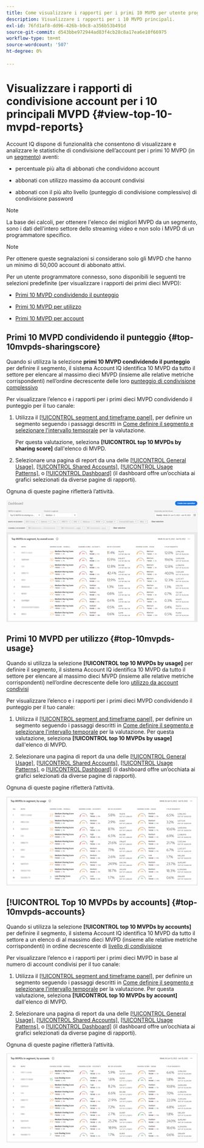 ```yaml
---
title: Come visualizzare i rapporti per i primi 10 MVPD per utente programmatore.
description: Visualizzare i rapporti per i 10 MVPD principali.
exl-id: 76fd1af8-dd96-426b-b9c8-a356b53b491d
source-git-commit: d543bbe972944ad83f4cb28c8a17ea6e10f66975
workflow-type: tm+mt
source-wordcount: '507'
ht-degree: 0%

---
```


# Visualizzare i rapporti di condivisione account per i 10 principali MVPD <!--and Programmers--> {#view-top-10-mvpd-reports}

Account IQ dispone di funzionalità che consentono di visualizzare e analizzare le statistiche di condivisione dell’account per i primi 10 MVPD (in un [segmento](/help/accountiq/product-concepts.md#segmet-def)) aventi:

* percentuale più alta di abbonati che condividono account

* abbonati con utilizzo massimo da account condivisi

* abbonati con il più alto livello (punteggio di condivisione complessivo) di condivisione password

>[!NOTE]
>
>La base dei calcoli, per ottenere l&#39;elenco dei migliori MVPD da un segmento, sono i dati dell&#39;intero settore dello streaming video e non solo i MVPD di un programmatore specifico.

>[!NOTE]
>
>Per ottenere queste segnalazioni si considerano solo gli MVPD che hanno un minimo di 50,000 account di abbonato attivi.

Per un utente programmatore connesso, sono disponibili le seguenti tre selezioni predefinite (per visualizzare i rapporti dei primi dieci MVPD):

* [Primi 10 MVPD condividendo il punteggio](#top-10mvpds-sharingscore)

* [Primi 10 MVPD per utilizzo](#top-10mvpds-usage)

* [Primi 10 MVPD per account](#top-10mvpds-accounts)

## Primi 10 MVPD condividendo il punteggio {#top-10mvpds-sharingscore}

Quando si utilizza la selezione **primi 10 MVPD condividendo il punteggio** per definire il segmento, il sistema Account IQ identifica 10 MVPD da tutto il settore per elencare al massimo dieci MVPD (insieme alle relative metriche corrispondenti) nell’ordine decrescente delle loro [punteggio di condivisione complessivo](/help/accountiq/product-concepts.md#overall-sharing-score)

Per visualizzare l’elenco e i rapporti per i primi dieci MVPD condividendo il punteggio per il tuo canale:

1. Utilizza il [[!UICONTROL segment and timeframe panel]](/help/accountiq/segments-timeframe.md), per definire un segmento seguendo i passaggi descritti in [Come definire il segmento e selezionare l’intervallo temporale](/help/accountiq/howto-select-segment-timeframe.md) per la valutazione.

   Per questa valutazione, seleziona **[!UICONTROL top 10 MVPDs by sharing score]** dall&#39;elenco di MVPD.

1. Selezionare una pagina di report da una delle [[!UICONTROL General Usage]](/help/accountiq/general-usage-reports.md), [[!UICONTROL Shared Accounts]](/help/accountiq/shared-acc-reports.md), [[!UICONTROL Usage Patterns]](/help/accountiq/usage-patterns.md), o [[!UICONTROL Dashboard]](/help/accountiq/dashboard.md) (il dashboard offre un’occhiata ai grafici selezionati da diverse pagine di rapporti).

Ognuna di queste pagine rifletterà l’attività.

![](assets/top-ten-mvpds-overallscore.png)

## Primi 10 MVPD per utilizzo {#top-10mvpds-usage}

Quando si utilizza la selezione **[!UICONTROL top 10 MVPDs by usage]** per definire il segmento, il sistema Account IQ identifica 10 MVPD da tutto il settore per elencare al massimo dieci MVPD (insieme alle relative metriche corrispondenti) nell’ordine decrescente delle loro [utilizzo da account condivisi](/help/accountiq/product-concepts.md)

Per visualizzare l’elenco e i rapporti per i primi dieci MVPD condividendo il punteggio per il tuo canale:

1. Utilizza il [[!UICONTROL segment and timeframe panel]](/help/accountiq/segments-timeframe.md), per definire un segmento seguendo i passaggi descritti in [Come definire il segmento e selezionare l’intervallo temporale](/help/accountiq/howto-select-segment-timeframe.md) per la valutazione. Per questa valutazione, seleziona **[!UICONTROL top 10 MVPDs by usage]** dall&#39;elenco di MVPD.

1. Selezionare una pagina di report da una delle [[!UICONTROL General Usage]](/help/accountiq/general-usage-reports.md), [[!UICONTROL Shared Accounts]](/help/accountiq/shared-acc-reports.md), [[!UICONTROL Usage Patterns]](/help/accountiq/usage-patterns.md), o [[!UICONTROL Dashboard]](/help/accountiq/dashboard.md) (il dashboard offre un’occhiata ai grafici selezionati da diverse pagine di rapporti).

Ognuna di queste pagine rifletterà l’attività.

![](assets/top-ten-mvpds-usage.png)

## [!UICONTROL Top 10 MVPDs by accounts] {#top-10mvpds-accounts}

Quando si utilizza la selezione **[!UICONTROL top 10 MVPDs by accounts]** per definire il segmento, il sistema Account IQ identifica 10 MVPD da tutto il settore a un elenco di al massimo dieci MVPD (insieme alle relative metriche corrispondenti) in ordine decrescente di [livello di condivisione](/help/accountiq/product-concepts.md)

Per visualizzare l’elenco e i rapporti per i primi dieci MVPD in base al numero di account condivisi per il tuo canale:

1. Utilizza il [[!UICONTROL segment and timeframe panel]](/help/accountiq/segments-timeframe.md), per definire un segmento seguendo i passaggi descritti in [Come definire il segmento e selezionare l’intervallo temporale](/help/accountiq/howto-select-segment-timeframe.md) per la valutazione. Per questa valutazione, seleziona **[!UICONTROL top 10 MVPDs by account]** dall&#39;elenco di MVPD.

1. Selezionare una pagina di report da una delle [[!UICONTROL General Usage]](/help/accountiq/general-usage-reports.md), [[!UICONTROL Shared Accounts]](/help/accountiq/shared-acc-reports.md), [[!UICONTROL Usage Patterns]](/help/accountiq/usage-patterns.md), o [[!UICONTROL Dashboard]](/help/accountiq/dashboard.md) (il dashboard offre un’occhiata ai grafici selezionati da diverse pagine di rapporti).

Ognuna di queste pagine rifletterà l’attività.

![](assets/top-ten-mvpds-accounts.png)
